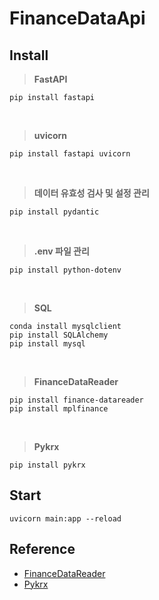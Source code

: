 # FinanceDataApi

## Install
> **FastAPI**
```
pip install fastapi
```

<br/>

> **uvicorn**
```
pip install fastapi uvicorn
```

<br/>

> **데이터 유효성 검사 및 설정 관리**
```
pip install pydantic
```

<br />

> **.env 파일 관리**
```
pip install python-dotenv
```

<br />

> **SQL**
```
conda install mysqlclient
pip install SQLAlchemy
pip install mysql
```

<br/>

> **FinanceDataReader**
```
pip install finance-datareader
pip install mplfinance
```

<br/>

> **Pykrx**
```
pip install pykrx
```


## Start
```
uvicorn main:app --reload
```

## Reference
- [FinanceDataReader](https://github.com/FinanceData/FinanceDataReader?tab=readme-ov-file)
- [Pykrx](https://github.com/sharebook-kr/pykrx)
